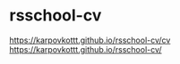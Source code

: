 # rsschool-cv
https://karpovkottt.github.io/rsschool-cv/cv  
https://karpovkottt.github.io/rsschool-cv/
